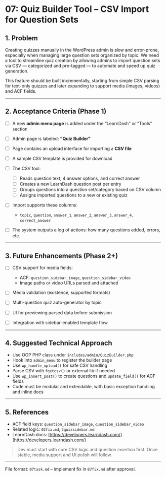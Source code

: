 # 07: Quiz Builder Tool – CSV Import for Question Sets

## 1. Problem

Creating quizzes manually in the WordPress admin is slow and error-prone, especially when managing large question sets organized by topic. We need a tool to streamline quiz creation by allowing admins to import question sets via CSV — categorized and pre-tagged — to automate and speed up quiz generation.

This feature should be built incrementally, starting from simple CSV parsing for text-only quizzes and later expanding to support media (images, videos) and ACF fields.

---

## 2. Acceptance Criteria (Phase 1)

* [ ] A new **admin menu page** is added under the “LearnDash” or “Tools” section
* [ ] Admin page is labeled: **"Quiz Builder"**
* [ ] Page contains an upload interface for importing a **CSV file**
* [ ] A sample CSV template is provided for download
* [ ] The CSV tool:

  * [ ] Reads question text, 4 answer options, and correct answer
  * [ ] Creates a new LearnDash question post per entry
  * [ ] Groups questions into a question set/category based on CSV column
  * [ ] Assigns imported questions to a new or existing quiz
* [ ] Import supports these columns:

  * `topic`, `question`, `answer_1`, `answer_2`, `answer_3`, `answer_4`, `correct_answer`
* [ ] The system outputs a log of actions: how many questions added, errors, etc.

---

## 3. Future Enhancements (Phase 2+)

* [ ] CSV support for media fields:

  * ACF: `question_sidebar_image`, `question_sidebar_video`
  * Image paths or video URLs parsed and attached
* [ ] Media validation (existence, supported formats)
* [ ] Multi-question quiz auto-generator by topic
* [ ] UI for previewing parsed data before submission
* [ ] Integration with sidebar-enabled template flow

---

## 4. Suggested Technical Approach

* Use OOP PHP class under `includes/admin/QuizBuilder.php`
* Hook into `admin_menu` to register the builder page
* Use `wp_handle_upload()` for safe CSV handling
* Parse CSV with `fgetcsv()` or external lib if needed
* Use `wp_insert_post()` to create questions and `update_field()` for ACF fields
* Code must be modular and extendable, with basic exception handling and inline docs

---

## 5. References

* ACF field keys: `question_sidebar_image`, `question_sidebar_video`
* Related logic: `02fix.md`, `2quizsidebar.md`
* LearnDash docs: [https://developers.learndash.com/](https://developers.learndash.com/)

> Dev must start with core CSV logic and question insertion first. Once stable, media support and UI polish will follow.

---

File format: `07task.md` – implement fix in `07fix.md` after approval.
